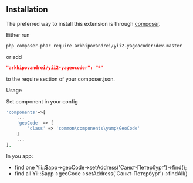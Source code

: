 Installation
------------

The preferred way to install this extension is through [composer](http://getcomposer.org/download/).

Either run

```sh
php composer.phar require arkhipovandrei/yii2-yageocoder:dev-master
```

or add

```json
"arkhipovandrei/yii2-yageocoder": "*"
```

to the require section of your composer.json.


Usage
 
Set component in your config
```php
'components'=>[
    ...
    'geoCode' => [
        'class' => 'common\components\yamp\GeoCode'
    ]
    ...
],
```
In you app:
 * find one Yii::$app->geoCode->setAddress('Санкт-Петербург')->find(); 
 * find all Yii::$app->geoCode->setAddress('Санкт-Петербург')->findAll()
